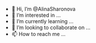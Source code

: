 - 👋 Hi, I’m @AlinaSharonova
- 👀 I’m interested in ...
- 🌱 I’m currently learning ...
- 💞️ I’m looking to collaborate on ...
- 📫 How to reach me ...

<!---
AlinaSharonova/AlinaSharonova is a ✨ special ✨ repository because its `README.md` (this file) appears on your GitHub profile.
You can click the Preview link to take a look at your changes.
--->
